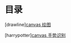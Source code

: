 # 目录 #

[drawline][canvas 绘图](https://github.com/guanm/planet/tree/master/examples/drawline)

[harrypotter][canvas 手势识别](https://github.com/guanm/planet/tree/master/examples/harrypotter)